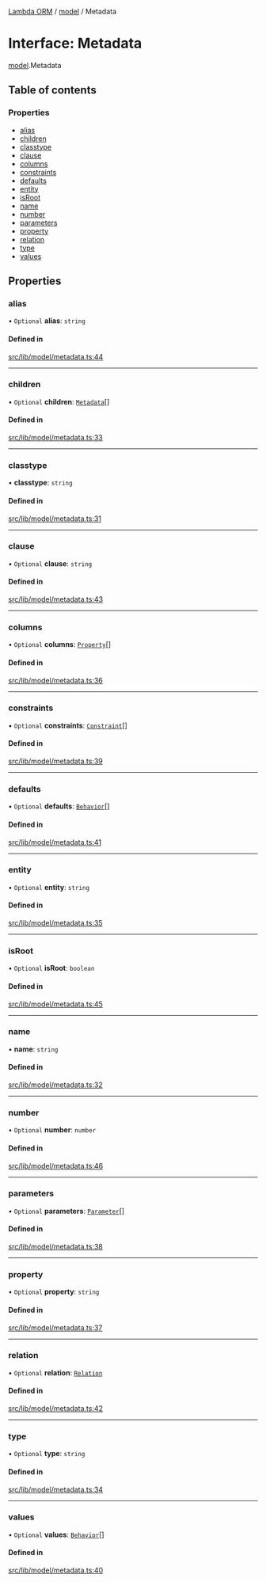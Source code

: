 [Lambda ORM](../README.md) / [model](../modules/model.md) / Metadata

# Interface: Metadata

[model](../modules/model.md).Metadata

## Table of contents

### Properties

- [alias](model.Metadata.md#alias)
- [children](model.Metadata.md#children)
- [classtype](model.Metadata.md#classtype)
- [clause](model.Metadata.md#clause)
- [columns](model.Metadata.md#columns)
- [constraints](model.Metadata.md#constraints)
- [defaults](model.Metadata.md#defaults)
- [entity](model.Metadata.md#entity)
- [isRoot](model.Metadata.md#isroot)
- [name](model.Metadata.md#name)
- [number](model.Metadata.md#number)
- [parameters](model.Metadata.md#parameters)
- [property](model.Metadata.md#property)
- [relation](model.Metadata.md#relation)
- [type](model.Metadata.md#type)
- [values](model.Metadata.md#values)

## Properties

### alias

• `Optional` **alias**: `string`

#### Defined in

[src/lib/model/metadata.ts:44](https://github.com/FlavioLionelRita/lambdaorm/blob/baac5cd/src/lib/model/metadata.ts#L44)

___

### children

• `Optional` **children**: [`Metadata`](model.Metadata.md)[]

#### Defined in

[src/lib/model/metadata.ts:33](https://github.com/FlavioLionelRita/lambdaorm/blob/baac5cd/src/lib/model/metadata.ts#L33)

___

### classtype

• **classtype**: `string`

#### Defined in

[src/lib/model/metadata.ts:31](https://github.com/FlavioLionelRita/lambdaorm/blob/baac5cd/src/lib/model/metadata.ts#L31)

___

### clause

• `Optional` **clause**: `string`

#### Defined in

[src/lib/model/metadata.ts:43](https://github.com/FlavioLionelRita/lambdaorm/blob/baac5cd/src/lib/model/metadata.ts#L43)

___

### columns

• `Optional` **columns**: [`Property`](model.Property.md)[]

#### Defined in

[src/lib/model/metadata.ts:36](https://github.com/FlavioLionelRita/lambdaorm/blob/baac5cd/src/lib/model/metadata.ts#L36)

___

### constraints

• `Optional` **constraints**: [`Constraint`](model.Constraint.md)[]

#### Defined in

[src/lib/model/metadata.ts:39](https://github.com/FlavioLionelRita/lambdaorm/blob/baac5cd/src/lib/model/metadata.ts#L39)

___

### defaults

• `Optional` **defaults**: [`Behavior`](model.Behavior.md)[]

#### Defined in

[src/lib/model/metadata.ts:41](https://github.com/FlavioLionelRita/lambdaorm/blob/baac5cd/src/lib/model/metadata.ts#L41)

___

### entity

• `Optional` **entity**: `string`

#### Defined in

[src/lib/model/metadata.ts:35](https://github.com/FlavioLionelRita/lambdaorm/blob/baac5cd/src/lib/model/metadata.ts#L35)

___

### isRoot

• `Optional` **isRoot**: `boolean`

#### Defined in

[src/lib/model/metadata.ts:45](https://github.com/FlavioLionelRita/lambdaorm/blob/baac5cd/src/lib/model/metadata.ts#L45)

___

### name

• **name**: `string`

#### Defined in

[src/lib/model/metadata.ts:32](https://github.com/FlavioLionelRita/lambdaorm/blob/baac5cd/src/lib/model/metadata.ts#L32)

___

### number

• `Optional` **number**: `number`

#### Defined in

[src/lib/model/metadata.ts:46](https://github.com/FlavioLionelRita/lambdaorm/blob/baac5cd/src/lib/model/metadata.ts#L46)

___

### parameters

• `Optional` **parameters**: [`Parameter`](model.Parameter.md)[]

#### Defined in

[src/lib/model/metadata.ts:38](https://github.com/FlavioLionelRita/lambdaorm/blob/baac5cd/src/lib/model/metadata.ts#L38)

___

### property

• `Optional` **property**: `string`

#### Defined in

[src/lib/model/metadata.ts:37](https://github.com/FlavioLionelRita/lambdaorm/blob/baac5cd/src/lib/model/metadata.ts#L37)

___

### relation

• `Optional` **relation**: [`Relation`](model.Relation.md)

#### Defined in

[src/lib/model/metadata.ts:42](https://github.com/FlavioLionelRita/lambdaorm/blob/baac5cd/src/lib/model/metadata.ts#L42)

___

### type

• `Optional` **type**: `string`

#### Defined in

[src/lib/model/metadata.ts:34](https://github.com/FlavioLionelRita/lambdaorm/blob/baac5cd/src/lib/model/metadata.ts#L34)

___

### values

• `Optional` **values**: [`Behavior`](model.Behavior.md)[]

#### Defined in

[src/lib/model/metadata.ts:40](https://github.com/FlavioLionelRita/lambdaorm/blob/baac5cd/src/lib/model/metadata.ts#L40)
